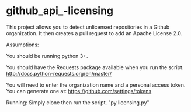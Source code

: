 # github_api_-licensing
This project allows you to detect unlicensed repositories in a Github organization. It then creates a pull request to add an Apache License 2.0. 


Assumptions:

You should be running python 3+.

You should have the Requests package available when you run the script. http://docs.python-requests.org/en/master/ 

You will need to enter the organization name and a personal access token. You can generate one at: https://github.com/settings/tokens 

Running:
Simply clone then run the script. "py licensing.py"



